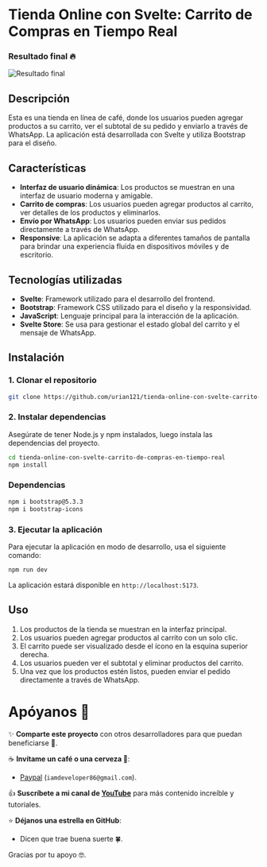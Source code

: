 # Tienda Online con Svelte: Carrito de Compras en Tiempo Real

### Resultado final 🔥
![Resultado final](https://raw.githubusercontent.com/urian121/imagenes-proyectos-github/refs/heads/master/tienda-online-con-svelte-carrito-de-compras-en-tiempo-real.gif)

## Descripción

Esta es una tienda en línea de café, donde los usuarios pueden agregar productos a su carrito, ver el subtotal de su pedido y enviarlo a través de WhatsApp. La aplicación está desarrollada con Svelte y utiliza Bootstrap para el diseño.

## Características

- **Interfaz de usuario dinámica**: Los productos se muestran en una interfaz de usuario moderna y amigable.
- **Carrito de compras**: Los usuarios pueden agregar productos al carrito, ver detalles de los productos y eliminarlos.
- **Envío por WhatsApp**: Los usuarios pueden enviar sus pedidos directamente a través de WhatsApp.
- **Responsive**: La aplicación se adapta a diferentes tamaños de pantalla para brindar una experiencia fluida en dispositivos móviles y de escritorio.

## Tecnologías utilizadas

- **Svelte**: Framework utilizado para el desarrollo del frontend.
- **Bootstrap**: Framework CSS utilizado para el diseño y la responsividad.
- **JavaScript**: Lenguaje principal para la interacción de la aplicación.
- **Svelte Store**: Se usa para gestionar el estado global del carrito y el mensaje de WhatsApp.

## Instalación

### 1. Clonar el repositorio

```bash
git clone https://github.com/urian121/tienda-online-con-svelte-carrito-de-compras-en-tiempo-real
```

### 2. Instalar dependencias

Asegúrate de tener Node.js y npm instalados, luego instala las dependencias del proyecto.

```bash
cd tienda-online-con-svelte-carrito-de-compras-en-tiempo-real
npm install
```

### Dependencias
```bash
npm i bootstrap@5.3.3
npm i bootstrap-icons
```

### 3. Ejecutar la aplicación

Para ejecutar la aplicación en modo de desarrollo, usa el siguiente comando:

```bash
npm run dev
```

La aplicación estará disponible en `http://localhost:5173`.

## Uso

1. Los productos de la tienda se muestran en la interfaz principal.
2. Los usuarios pueden agregar productos al carrito con un solo clic.
3. El carrito puede ser visualizado desde el ícono en la esquina superior derecha.
4. Los usuarios pueden ver el subtotal y eliminar productos del carrito.
5. Una vez que los productos estén listos, pueden enviar el pedido directamente a través de WhatsApp.


# Apóyanos 🙌

✨ **Comparte este proyecto** con otros desarrolladores para que puedan beneficiarse 📢.

☕ **Invítame un café o una cerveza 🍺**:
   - [Paypal](https://www.paypal.me/iamdeveloper86) (`iamdeveloper86@gmail.com`).

👍 **Suscríbete a mi canal de [YouTube](https://www.youtube.com/WebDeveloperUrianViera?sub_confirmation=1)** para más contenido increíble y tutoriales.

⭐ **Déjanos una estrella en GitHub**:
   - Dicen que trae buena suerte 🍀.

Gracias por tu apoyo 🤓.
